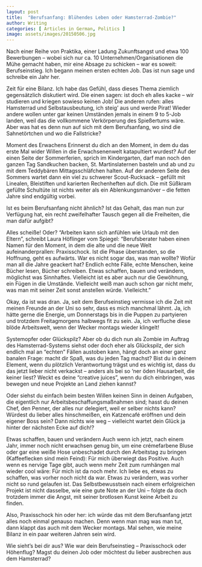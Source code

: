 ```yaml
---
layout: post
title:  "Berufsanfang: Blühendes Leben oder Hamsterrad-Zombie?"
author: Writing
categories: [ Articles in German, Politics ]
image: assets/images/20150506.jpg
---
```


Nach einer Reihe von Praktika, einer Ladung Zukunftsangst und etwa 100 Bewerbungen – wobei sich nur ca. 10 Unternehmen/Organisationen die Mühe gemacht haben, mir eine Absage zu schicken – war es soweit: Berufseinstieg. Ich begann meinen ersten echten Job. Das ist nun sage und schreibe ein Jahr her.

Zeit für eine Bilanz.
Ich habe das Gefühl, dass dieses Thema ziemlich gegensätzlich diskutiert wird.
Die einen sagen: ist doch eh alles kacke – wir studieren und kriegen sowieso keinen Job!
Die anderen rufen: alles Hamsterrad und Selbstausbeutung, ich steig’ aus und werde Pirat!
Wieder andere wollen unter gar keinen Umständen jemals in einem 9 to 5-Job landen, weil das die vollkommene Verkörperung des Spießertums wäre.
Aber was hat es denn nun auf sich mit dem Berufsanfang, wo sind die Sahnetörtchen und wo die Fallstricke?

Moment des Erwachens
Erinnerst du dich an den Moment, in dem du das erste Mal wider Willen in die Erwachsenenwelt katapultiert wurdest? Auf der einen Seite der Sommerferien, sprich im Kindergarten, darf man noch den ganzen Tag Sandkuchen backen, St. Martinslaternen basteln und ab und zu mit dem Teddybären Mittagsschläfchen halten. Auf der anderen Seite des Sommers wartet dann ein viel zu schwerer Scout-Rucksack – gefüllt mit Linealen, Bleistiften und karierten Rechenheften auf dich. Die mit Süßkram gefüllte Schultüte ist nichts weiter als ein Ablenkungsmanöver – die fetten Jahre sind endgültig vorbei.

Ist es beim Berufsanfang nicht ähnlich? Ist das Gehalt, das man nun zur Verfügung hat, ein recht zweifelhafter Tausch gegen all die Freiheiten, die man dafür aufgibt?

Alles scheiße! Oder?
“Arbeiten kann sich anfühlen wie Urlaub mit den Eltern”, schreibt Laura Höflinger vom Spiegel: “Berufsberater haben einen Namen für den Moment, in dem die alte und die neue Welt aufeinanderprallen: Praxisschock. Ist die Phase überstanden, so die Hoffnung, geht es aufwärts. War es nicht sogar das, was man wollte? Wofür man all die Jahre geackert hat? Endlich echte Fälle, echte Menschen, keine Bücher lesen, Bücher schreiben. Etwas schaffen, bauen und verändern, möglichst was Sinnhaftes. Vielleicht ist es aber auch nur die Gewöhnung, ein Fügen in die Umstände. Vielleicht weiß man auch schon gar nicht mehr, was man mit seiner Zeit sonst anstellen würde. Vielleicht.”

Okay, da ist was dran. Ja, seit dem Berufseinstieg vermisse ich die Zeit mit meinen Freunde an der Uni so sehr, dass es mich manchmal lähmt. Ja, ich hätte gerne die Energie, um Donnerstags bis in die Puppen zu partyieren und trotzdem Freitagmorgens halbwegs fit zu sein. Ja, ich verfluche diese blöde Arbeitswelt, wenn der Wecker montags wieder klingelt!

Systemopfer oder Glückspilz?
Aber ob du dich nun als Zombie im Auftrag des Hamsterrad-Systems siehst oder doch eher als Glückspilz, der sich endlich mal an “echten” Fällen austoben kann, hängt doch an einer ganz banalen Frage: macht dir Spaß, was du jeden Tag machst? Bist du in deinem Element, wenn du plötzlich Verantwortung trägst und es wichtig ist, dass du das jetzt lieber nicht verkackst – anders als bei so ‘ner öden Hausarbeit, die keiner liest? Weckt es deine “creative juices”, wenn du dich einbringen, was bewegen und neue Projekte an Land ziehen kannst?

Oder siehst du einfach beim besten Willen keinen Sinn in deinen Aufgaben, die eigentlich nur Arbeitsbeschaffungsmaßnahmen sind; hasst du deinen Chef, den Penner, der alles nur delegiert, weil er selber nichts kann? Würdest du lieber alles hinschmeißen, ein Katzencafé eröffnen und dein eigener Boss sein? Dann nichts wie weg – vielleicht wartet dein Glück ja hinter der nächsten Ecke auf dich!?

Etwas schaffen, bauen und verändern
Auch wenn ich jetzt, nach einem Jahr, immer noch nicht erwachsen genug bin, um eine crémefarbene Bluse oder gar eine weiße Hose unbeschadet durch den Arbeitstag zu bringen (Kaffeeflecken sind mein Feind): Für mich überwiegt das Positive. Auch wenn es nervige Tage gibt, auch wenn mehr Zeit zum rumhängen mal wieder cool wäre: Für mich ist da noch mehr. Ich liebe es, etwas zu schaffen, was vorher noch nicht da war. Etwas zu verändern, was vorher nicht so rund gelaufen ist. Das Selbstbewusstsein nach einem erfolgreichen Projekt ist nicht dasselbe, wie eine gute Note an der Uni – folgte da doch trotzdem immer die Angst, mit seiner brotlosen Kunst keine Arbeit zu finden.

Also, Praxisschock hin oder her: ich würde das mit dem Berufsanfang jetzt alles noch einmal genauso machen. Denn wenn man mag was man tut, dann klappt das auch mit dem Wecker montags. Mal sehen, wie meine Bilanz in ein paar weiteren Jahren sein wird.

Wie sieht’s bei dir aus?
Wie war dein Berufseinstieg – Praxisschock oder Höhenflug? Magst du deinen Job oder möchtest du lieber ausbrechen aus dem Hamsterrad?

